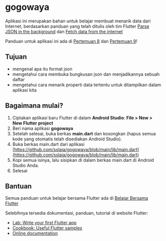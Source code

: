 # gogowaya

Aplikasi ini merupakan bahan untuk belajar membuat menarik data dari Internet, berdasarkan panduan yang telah ditulis oleh tim Flutter [Parse JSON in the background](https://flutter.dev/docs/cookbook/networking/background-parsing) dan [Fetch data from the internet](https://flutter.dev/docs/cookbook/networking/fetch-data)

Panduan untuk aplikasi ini ada di [Pertemuan 8](https://github.com/sslaia/belajar_flutter/blob/main/pertemuan_8.md) dan [Pertemuan 9](https://github.com/sslaia/belajar_flutter/blob/main/pertemuan_9.md)!

## Tujuan

- mengenal apa itu format json
- mengetahui cara membuka bungkusan json dan menjadikannya sebuah daftar
- mengetahui cara menarik properti data tertentu untuk ditampilkan dalam aplikasi kita

## Bagaimana mulai?

1. Ciptakan aplikasi baru Flutter di dalam **Android Studio**: **File > New > New Flutter project**
2. Beri nama aplikasi **gogowaya**
3. Setelah selesai, buka berkas **main.dart** dan kosongkan (hapus semua kode yang otomatis telah disediakan Android Studio).
4. Buka berkas main.dart dari aplikasi [https://github.com/sslaia/gogowaya/blob/main/lib/main.dart](https://github.com/sslaia/gogowaya/blob/main/lib/main.dart)
5. Kopi semua isinya, lalu sisipkan di dalam berkas main.dart di Android Studio Anda.
6. Selesai

## Bantuan

Semua panduan untuk belajar bersama Flutter ada di [Belajar Bersama Flutter](https://github.com/sslaia/belajar_flutter)

Selebihnya tersedia dokumentasi, panduan, tutorial di website Flutter:

- [Lab: Write your first Flutter app](https://flutter.dev/docs/get-started/codelab)
- [Cookbook: Useful Flutter samples](https://flutter.dev/docs/cookbook)
- [Online documentation](https://flutter.dev/docs)
